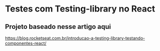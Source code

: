 # Testes com Testing-library no React

## Projeto baseado nesse artigo aqui
https://blog.rocketseat.com.br/introducao-a-testing-library-testando-componentes-react/

